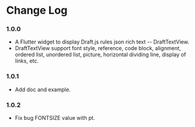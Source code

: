# Change Log

### 1.0.0
- A Flutter widget to display Draft.js rules json rich text -- DraftTextView.
- DraftTextView support font style, reference, code block, alignment, ordered list, unordered list,
  picture, horizontal dividing line, display of links, etc.
### 1.0.1
- Add doc and example.
### 1.0.2
- Fix bug FONTSIZE value with pt.

